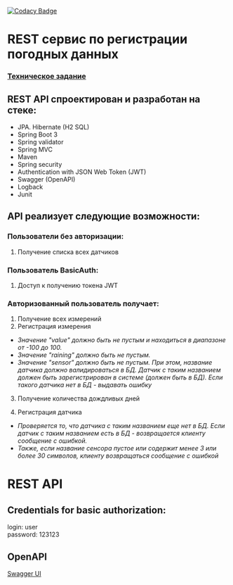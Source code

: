 [![Codacy Badge](https://app.codacy.com/project/badge/Grade/ec2e165f73844a95b9f24047685fc29c)](https://app.codacy.com/gh/AlekseiPetrovJ/weatherREST/dashboard?utm_source=gh&utm_medium=referral&utm_content=&utm_campaign=Badge_grade) 

# REST сервис по регистрации погодных данных

### <a href="ТЗ.pdf">Техническое задание</a>

## REST API спроектирован и разработан на стеке:

-   JPA. Hibernate (H2 SQL)
-   Spring Boot 3
-   Spring validator
-   Spring MVC
-   Maven
-   Spring security
-   Authentication with JSON Web Token (JWT)
-   Swagger (OpenAPI)
-   Logback
-   Junit

## API реализует следующие возможности:

### Пользователи без авторизации:

1)  Получение списка всех датчиков

### Пользователь BasicAuth:

1)  Доступ к получению токена JWT

### Авторизованный пользователь получает:

1)  Получение всех измерений
2)  Регистрация измерения

-   _Значение "value" должно быть не пустым и находиться в диапазоне от -100 до 100._
-   _Значение "raining" должно быть не пустым._
-   _Значение "sensor" должно быть не пустым. При этом, название датчика должно валидироваться в БД.
Датчик с таким названием должен быть зарегистрирован в системе (должен быть в БД).
Если такого датчика нет в БД - выдавать ошибку_

3)  Получение количества дождливых дней

4)  Регистрация датчика

-   _Проверяется то, что датчика с таким названием еще нет в БД.
Если датчик с таким названием есть в БД - возвращается клиенту сообщение с ошибкой._
-   _Также, если название сенсора пустое или содержит менее 3 или более 30 символов,
клиенту возвращаться сообщение с ошибкой_


# REST API

## Credentials for basic authorization:

login: user  
password: 123123

## OpenAPI
<a href="http://localhost:8080/swagger-ui/index.html">Swagger UI</a>